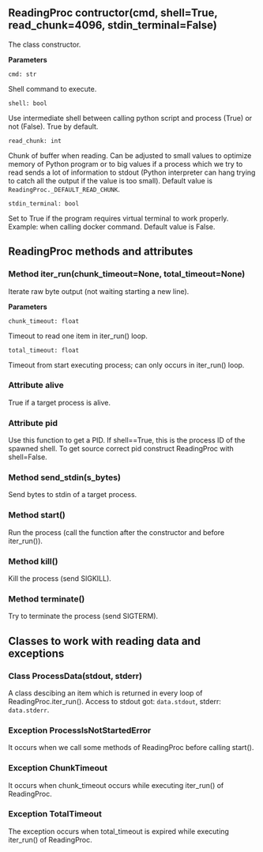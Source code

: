 ## ReadingProc contructor(cmd, shell=True, read_chunk=4096, stdin_terminal=False)
The class constructor.

**Parameters**

`cmd: str`

Shell command to execute.

`shell: bool`

Use intermediate shell between calling python script and process (True) or not (False). True by default.

`read_chunk: int`

Chunk of buffer when reading. Can be adjusted to small values to optimize memory of Python program or to big values if a process which we try to read sends a lot of information to stdout (Python interpreter can hang trying to catch all the output if the value is too small). Default value is `ReadingProc._DEFAULT_READ_CHUNK`.

`stdin_terminal: bool`

Set to True if the program requires virtual terminal to work properly. Example: when calling docker command. Default value is False.

## ReadingProc methods and attributes

### Method iter_run(chunk_timeout=None, total_timeout=None)
Iterate raw byte output (not waiting starting a new line).

**Parameters**

`chunk_timeout: float`

Timeout to read one item in iter_run() loop.

`total_timeout: float`

Timeout from start executing process; can only occurs in iter_run() loop.

### Attribute alive
True if a target process is alive.

### Attribute pid
Use this function to get a PID.
If shell==True, this is the process ID of the spawned shell.
To get source correct pid construct ReadingProc with shell=False.

### Method send_stdin(s_bytes)
Send bytes to stdin of a target process.

### Method start()
Run the process (call the function after the constructor and before iter_run()).

### Method kill()
Kill the process (send SIGKILL).

### Method terminate()
Try to terminate the process (send SIGTERM).

## Classes to work with reading data and exceptions

### Class ProcessData(stdout, stderr)
A class descibing an item which is returned in every loop of ReadingProc.iter_run(). Access to stdout got: `data.stdout`, stderr: `data.stderr`.

### Exception ProcessIsNotStartedError
It occurs when we call some methods of ReadingProc before calling start().

### Exception ChunkTimeout
It occurs when chunk_timeout occurs while executing iter_run() of ReadingProc.

### Exception TotalTimeout
The exception occurs when total_timeout is expired while executing iter_run() of ReadingProc.

